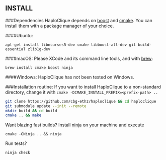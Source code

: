 ## INSTALL
###Dependencies
HaploClique depends on [boost](http://www.boost.org/) and
[cmake](http://www.cmake.org/).
You can install them with a package manager of your choice.

####Ubuntu:
```
apt-get install libncurses5-dev cmake libboost-all-dev git build-essential zlib1g-dev
```

####macOS:
Please XCode and its command line tools, and with [brew](http://brew.sh/):
```
brew install cmake boost ninja
```

####Windows:
HaploClique has not been tested on Windows.

###Installation routine:
If you want to install HaploClique to a non-standard directory, change it with `cmake -DCMAKE_INSTALL_PREFIX=<prefix-path> ..`
```bash
git clone https://github.com/cbg-ethz/haploclique && cd haploclique
git submodule update --init --remote
mkdir build && cd build
cmake .. && make
```

Want blazing fast builds? Install [ninja](https://ninja-build.org/)
on your machine and execute
```
cmake -GNinja .. && ninja
```

Run tests?
```
ninja check
```